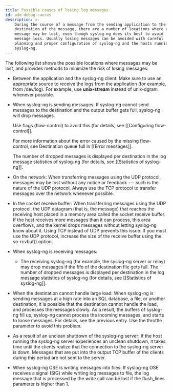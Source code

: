 ```yaml
---
title: Possible causes of losing log messages
id: adm-debug-causes
description: >-
    During the course of a message from the sending application to the final
    destination of the message, there are a number of locations where a
    message may be lost, even though syslog-ng does its best to avoid
    message loss. Usually losing messages can be avoided with careful
    planning and proper configuration of syslog-ng and the hosts running
    syslog-ng. 
---
```


The following list shows the possible locations where
messages may be lost, and provides methods to minimize the risk of
losing messages:

- Between the application and the syslog-ng client: Make sure to use
    an appropriate source to receive the logs from the application (for
    example, from /dev/log). For example, use **unix-stream** instead of
    unix-dgram whenever possible.

- When syslog-ng is sending messages: If syslog-ng cannot send
    messages to the destination and the output buffer gets full,
    syslog-ng will drop messages.

    Use flags (flow-control) to avoid this (for details, see
    [[Configuring flow-control]].  

    For more information about the error caused by the missing flow-control,
    see Destination queue full in [[Error messages]].

    The number of dropped messages is displayed per destination in the
    log message statistics of syslog-ng (for details, see
    [[Statistics of syslog-ng]].

- On the network: When transferring messages using the UDP protocol,
    messages may be lost without any notice or feedback --- such is the
    nature of the UDP protocol. Always use the TCP protocol to transfer
    messages over the network whenever possible.

- In the socket receive buffer: When transferring messages using the
    UDP protocol, the UDP datagram (that is, the message) that reaches
    the receiving host placed in a memory area called the socket receive
    buffer. If the host receives more messages than it can process, this
    area overflows, and the kernel drops messages without letting
    syslog-ng know about it. Using TCP instead of UDP prevents this
    issue. If you must use the UDP protocol, increase the size of the
    receive buffer using the so-rcvbuf() option.

- When syslog-ng is receiving messages:

  - The receiving syslog-ng (for example, the syslog-ng server or
        relay) may drop messages if the fifo of the destination file
        gets full. The number of dropped messages is displayed per
        destination in the log message statistics of syslog-ng (for
        details, see [[Statistics of syslog-ng]].

- When the destination cannot handle large load: When syslog-ng is
    sending messages at a high rate into an SQL database, a file, or
    another destination, it is possible that the destination cannot
    handle the load, and processes the messages slowly. As a result, the
    buffers of syslog-ng fill up, syslog-ng cannot process the incoming
    messages, and starts to loose messages. For details, see the
    previous entry. Use the throttle parameter to avoid this problem.

- As a result of an unclean shutdown of the syslog-ng server: If the
    host running the syslog-ng server experiences an unclean shutdown,
    it takes time until the clients realize that the connection to the
    syslog-ng server is down. Messages that are put into the output TCP
    buffer of the clients during this period are not sent to the server.

- When syslog-ng OSE is writing messages into files: If syslog-ng OSE
    receives a signal (SIG) while writing log messages to file, the log
    message that is processed by the *write* call can be lost if the
    flush\_lines parameter is higher than 1.
